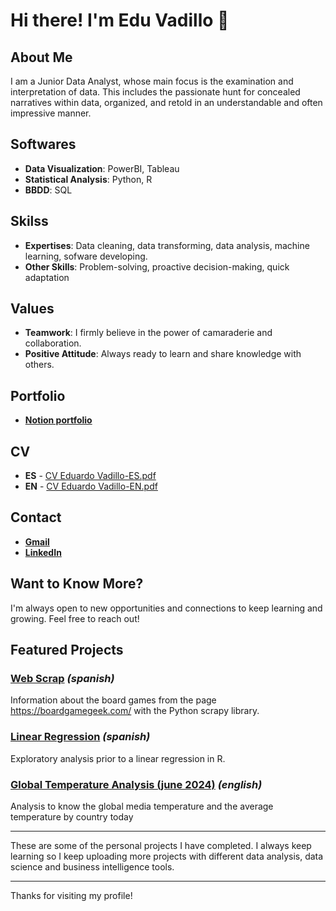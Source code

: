 # Hi there! I'm Edu Vadillo 👋

## About Me
I am a Junior Data Analyst, whose main focus is the examination and interpretation of data. This includes the passionate hunt for concealed narratives within data, organized, and retold in an understandable and often impressive manner.

## Softwares
- **Data Visualization**: PowerBI, Tableau
- **Statistical Analysis**: Python, R
- **BBDD**: SQL

## Skilss
- **Expertises**: Data cleaning, data transforming, data analysis, machine learning, sofware developing.
- **Other Skills**: Problem-solving, proactive decision-making, quick adaptation

## Values
- **Teamwork**: I firmly believe in the power of camaraderie and collaboration.
- **Positive Attitude**: Always ready to learn and share knowledge with others.

## Portfolio
- [**Notion portfolio**](https://perpetual-hygienic-940.notion.site/Portfolio-1265a50c39e0800191fcf562eddc7d6d)

## CV
- **ES** - [CV Eduardo Vadillo-ES.pdf](https://github.com/user-attachments/files/17505802/CV.Eduardo.Vadillo-ES.pdf)
- **EN** - [CV Eduardo Vadillo-EN.pdf](https://github.com/user-attachments/files/17505799/CV.Eduardo.Vadillo-EN.pdf)
  
## Contact
- [**Gmail**](eduvadillo.garcia@gmail.com)
- [**LinkedIn**](https://www.linkedin.com/in/eduvadillogarcia)

## Want to Know More?
I'm always open to new opportunities and connections to keep learning and growing. Feel free to reach out!

## Featured Projects

### [Web Scrap](https://github.com/vadillo86/Web-Scrap) *(spanish)*
Information about the board games from the page https://boardgamegeek.com/ with the Python scrapy library. 

### [Linear Regression](https://github.com/vadillo86/Linear-regression?tab=readme-ov-file) *(spanish)*
Exploratory analysis prior to a linear regression in R.

### [Global Temperature Analysis (june 2024)](https://www.kaggle.com/code/eduvadillo/global-temperature-analysis-june-2024) *(english)*
Analysis to know the global media temperature and the average temperature by country today

---

These are some of the personal projects I have completed.
I always keep learning so I keep uploading more projects with different data analysis, data science and business intelligence tools.

---
Thanks for visiting my profile!
